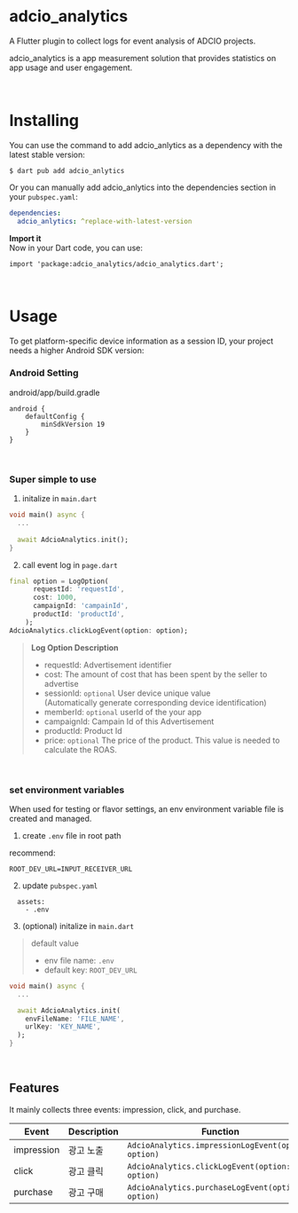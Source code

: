 # adcio_analytics

A Flutter plugin to collect logs for event analysis of ADCIO projects.

adcio_analytics is a app measurement solution that provides statistics on app usage and user engagement.

</br>

# Installing

You can use the command to add adcio_anlytics as a dependency with the latest stable version:

```console
$ dart pub add adcio_anlytics
```

Or you can manually add adcio_anlytics into the dependencies section in your `pubspec.yaml`:

```yaml
dependencies:
  adcio_anlytics: ^replace-with-latest-version
```

**Import it**  
Now in your Dart code, you can use:
```
import 'package:adcio_analytics/adcio_analytics.dart';
```

</br>

# Usage

To get platform-specific device information as a session ID, your project needs a higher Android SDK version:

### Android Setting

android/app/build.gradle

```
android {
    defaultConfig {
        minSdkVersion 19
    }
}
```

</br>

### Super simple to use

1. initalize in `main.dart`
```dart
void main() async {
  ...
  
  await AdcioAnalytics.init();
}
```

2. call event log in `page.dart`
```dart
final option = LogOption(
      requestId: 'requestId',
      cost: 1000,
      campaignId: 'campainId',
      productId: 'productId',
    );
AdcioAnalytics.clickLogEvent(option: option);
```
> **Log Option Description**
> - requestId: Advertisement identifier
> - cost: The amount of cost that has been spent by the seller to advertise
> - sessionId: `optional` User device unique value   
(Automatically generate corresponding device identification)
> - memberId: `optional` userId of the your app 
> - campaignId: Campain Id of this Advertisement
> - productId: Product Id
> - price: `optional` The price of the product. This value is needed to calculate the ROAS.

</br>

### set environment variables

When used for testing or flavor settings, an env environment variable file is created and managed.  

1. create `.env` file in root path

recommend:
```
ROOT_DEV_URL=INPUT_RECEIVER_URL
```

2. update `pubspec.yaml`
```
  assets:
    - .env
```

3. (optional) initalize in `main.dart`
 > default value 
 >  - env file name: `.env`
 >  - default key: `ROOT_DEV_URL`

```dart
void main() async {
  ...

  await AdcioAnalytics.init(
    envFileName: 'FILE_NAME',
    urlKey: 'KEY_NAME',
  );
}
```
</br>

## Features

It mainly collects three events: impression, click, and purchase.

Event | Description |  Function
--- | --- | --- | 
impression | 광고 노출 | `AdcioAnalytics.impressionLogEvent(option: option)` 
click | 광고 클릭 | `AdcioAnalytics.clickLogEvent(option: option)` 
purchase | 광고 구매 | `AdcioAnalytics.purchaseLogEvent(option: option)` 



